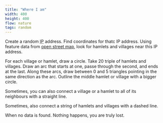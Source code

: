 ```yaml
---
title: "Where I am"
width: 400
height: 400
flow: nature
tags: random
---
```


Create a random <abbr title="Internet Protocol">IP</abbr> address. Find coordinates for thatc IP address. Using feature data from [open street map](https://wiki.openstreetmap.org/wiki/Map_features), look for hamlets and villages near this IP address.

For each village or hamlet, draw a circle. Take 20 triple of hamlets and villages. Draw an arc that starts at one, passe through the second, and ends at the last. Along these arcs, draw between 0 and 5 triangles pointing in the same direction as the arc. Outline the middle hamlet or village with a bigger circle.

Sometimes, you can also connect a village or a hamlet to all of its neighbours with a straight line.

Sometimes, also connect a string of hamlets and villages with a dashed line.

When no data is found. Nothing happens, you are truly lost.
